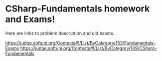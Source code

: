 # CSharp-Fundamentals homework and Exams!
Here are links to problem description and old exams.

https://judge.softuni.org/Contests#!/List/ByCategory/153/Fundamentals-Exams
https://judge.softuni.org/Contests#!/List/ByCategory/149/CSharp-Fundamentals
